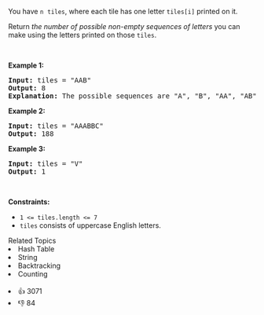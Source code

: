 <p>You have <code>n</code>&nbsp;&nbsp;<code>tiles</code>, where each tile has one letter <code>tiles[i]</code> printed on it.</p>

<p>Return <em>the number of possible non-empty sequences of letters</em> you can make using the letters printed on those <code>tiles</code>.</p>

<p>&nbsp;</p> 
<p><strong class="example">Example 1:</strong></p>

<pre>
<strong>Input:</strong> tiles = "AAB"
<strong>Output:</strong> 8
<strong>Explanation: </strong>The possible sequences are "A", "B", "AA", "AB", "BA", "AAB", "ABA", "BAA".
</pre>

<p><strong class="example">Example 2:</strong></p>

<pre>
<strong>Input:</strong> tiles = "AAABBC"
<strong>Output:</strong> 188
</pre>

<p><strong class="example">Example 3:</strong></p>

<pre>
<strong>Input:</strong> tiles = "V"
<strong>Output:</strong> 1
</pre>

<p>&nbsp;</p> 
<p><strong>Constraints:</strong></p>

<ul> 
 <li><code>1 &lt;= tiles.length &lt;= 7</code></li> 
 <li><code>tiles</code> consists of uppercase English letters.</li> 
</ul>

<div><div>Related Topics</div><div><li>Hash Table</li><li>String</li><li>Backtracking</li><li>Counting</li></div></div><br><div><li>👍 3071</li><li>👎 84</li></div>